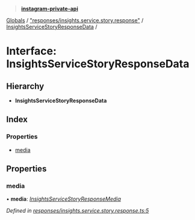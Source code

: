 > **[instagram-private-api](../README.md)**

[Globals](../README.md) / ["responses/insights.service.story.response"](../modules/_responses_insights_service_story_response_.md) / [InsightsServiceStoryResponseData](_responses_insights_service_story_response_.insightsservicestoryresponsedata.md) /

# Interface: InsightsServiceStoryResponseData

## Hierarchy

* **InsightsServiceStoryResponseData**

## Index

### Properties

* [media](_responses_insights_service_story_response_.insightsservicestoryresponsedata.md#media)

## Properties

###  media

• **media**: *[InsightsServiceStoryResponseMedia](_responses_insights_service_story_response_.insightsservicestoryresponsemedia.md)*

*Defined in [responses/insights.service.story.response.ts:5](https://github.com/dilame/instagram-private-api/blob/e9c516c/src/responses/insights.service.story.response.ts#L5)*